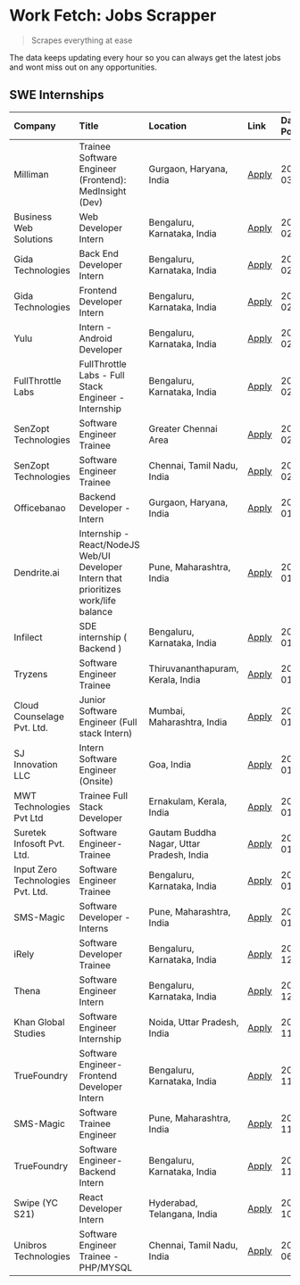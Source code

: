 # Work Fetch: Jobs Scrapper
> Scrapes everything at ease

The data keeps updating every hour so you can always get the latest jobs and wont miss out on any opportunities.

## SWE Internships
<!--START_SECTION:workfetch-->
| Company                           | Title                                                                                | Location                                  | Link                                                                                                                                                                                                                                                                                               | Date Posted   |
|:----------------------------------|:-------------------------------------------------------------------------------------|:------------------------------------------|:---------------------------------------------------------------------------------------------------------------------------------------------------------------------------------------------------------------------------------------------------------------------------------------------------|:--------------|
| Milliman                          | Trainee Software Engineer (Frontend): MedInsight (Dev)                               | Gurgaon, Haryana, India                   | [Apply](https://in.linkedin.com/jobs/view/trainee-software-engineer-frontend-medinsight-dev-at-milliman-3792874280?refId=nBq%2F1eyqfqXrtvYBaYSRkQ%3D%3D&trackingId=UQXywPreCQxqaFmUY%2BHgJA%3D%3D&position=5&pageNum=0&trk=public_jobs_jserp-result_search-card)                                   | 2024-03-01    |
| Business Web Solutions            | Web Developer Intern                                                                 | Bengaluru, Karnataka, India               | [Apply](https://in.linkedin.com/jobs/view/web-developer-intern-at-business-web-solutions-3839906144?refId=nBq%2F1eyqfqXrtvYBaYSRkQ%3D%3D&trackingId=3bH%2BtrK7RT3SuPqciFF4DQ%3D%3D&position=17&pageNum=0&trk=public_jobs_jserp-result_search-card)                                                 | 2024-02-26    |
| Gida Technologies                 | Back End Developer Intern                                                            | Bengaluru, Karnataka, India               | [Apply](https://in.linkedin.com/jobs/view/back-end-developer-intern-at-gida-technologies-3836849295?refId=5EQP%2BYjYNL5ReQ15I9La9g%3D%3D&trackingId=HTa2TvPqQpL4KjOu4M1xsw%3D%3D&position=23&pageNum=1&trk=public_jobs_jserp-result_search-card)                                                   | 2024-02-23    |
| Gida Technologies                 | Frontend Developer Intern                                                            | Bengaluru, Karnataka, India               | [Apply](https://in.linkedin.com/jobs/view/frontend-developer-intern-at-gida-technologies-3836040945?refId=nBq%2F1eyqfqXrtvYBaYSRkQ%3D%3D&trackingId=G0vta9yqx3th3FYTkdfc6Q%3D%3D&position=13&pageNum=0&trk=public_jobs_jserp-result_search-card)                                                   | 2024-02-21    |
| Yulu                              | Intern - Android Developer                                                           | Bengaluru, Karnataka, India               | [Apply](https://in.linkedin.com/jobs/view/intern-android-developer-at-yulu-3834459982?refId=5EQP%2BYjYNL5ReQ15I9La9g%3D%3D&trackingId=1zyDx0UWfw2LRjfoq3VcjQ%3D%3D&position=24&pageNum=1&trk=public_jobs_jserp-result_search-card)                                                                 | 2024-02-19    |
| FullThrottle Labs                 | FullThrottle Labs - Full Stack Engineer - Internship                                 | Bengaluru, Karnataka, India               | [Apply](https://in.linkedin.com/jobs/view/fullthrottle-labs-full-stack-engineer-internship-at-fullthrottle-labs-3829636016?refId=5EQP%2BYjYNL5ReQ15I9La9g%3D%3D&trackingId=jhHUY%2F28N5xADZrfQ56PtQ%3D%3D&position=25&pageNum=1&trk=public_jobs_jserp-result_search-card)                          | 2024-02-17    |
| SenZopt Technologies              | Software Engineer Trainee                                                            | Greater Chennai Area                      | [Apply](https://in.linkedin.com/jobs/view/software-engineer-trainee-at-senzopt-technologies-3827688781?refId=5EQP%2BYjYNL5ReQ15I9La9g%3D%3D&trackingId=yLNki4achSRyGNaUrF9IFQ%3D%3D&position=4&pageNum=1&trk=public_jobs_jserp-result_search-card)                                                 | 2024-02-12    |
| SenZopt Technologies              | Software Engineer Trainee                                                            | Chennai, Tamil Nadu, India                | [Apply](https://in.linkedin.com/jobs/view/software-engineer-trainee-at-senzopt-technologies-3827686880?refId=5EQP%2BYjYNL5ReQ15I9La9g%3D%3D&trackingId=tOc8HWKUJRm%2FTrfTTfK4VA%3D%3D&position=17&pageNum=1&trk=public_jobs_jserp-result_search-card)                                              | 2024-02-12    |
| Officebanao                       | Backend Developer - Intern                                                           | Gurgaon, Haryana, India                   | [Apply](https://in.linkedin.com/jobs/view/backend-developer-intern-at-officebanao-3814263731?refId=nBq%2F1eyqfqXrtvYBaYSRkQ%3D%3D&trackingId=FskN2QN4c6%2Bq5v0KrrlarA%3D%3D&position=21&pageNum=0&trk=public_jobs_jserp-result_search-card)                                                        | 2024-01-31    |
| Dendrite.ai                       | Internship - React/NodeJS Web/UI Developer Intern that prioritizes work/life balance | Pune, Maharashtra, India                  | [Apply](https://in.linkedin.com/jobs/view/internship-react-nodejs-web-ui-developer-intern-that-prioritizes-work-life-balance-at-dendrite-ai-3818948068?refId=5EQP%2BYjYNL5ReQ15I9La9g%3D%3D&trackingId=kqfMq3WA0v53KdtUtmFjOg%3D%3D&position=2&pageNum=1&trk=public_jobs_jserp-result_search-card) | 2024-01-31    |
| Infilect                          | SDE internship ( Backend )                                                           | Bengaluru, Karnataka, India               | [Apply](https://in.linkedin.com/jobs/view/sde-internship-backend-at-infilect-3815120558?refId=nBq%2F1eyqfqXrtvYBaYSRkQ%3D%3D&trackingId=rhOUXl81xSB7xn2ZLxsVeQ%3D%3D&position=22&pageNum=0&trk=public_jobs_jserp-result_search-card)                                                               | 2024-01-25    |
| Tryzens                           | Software Engineer Trainee                                                            | Thiruvananthapuram, Kerala, India         | [Apply](https://in.linkedin.com/jobs/view/software-engineer-trainee-at-tryzens-3809363491?refId=5EQP%2BYjYNL5ReQ15I9La9g%3D%3D&trackingId=kD6ejOIOobYOJEaDr2s8yw%3D%3D&position=8&pageNum=1&trk=public_jobs_jserp-result_search-card)                                                              | 2024-01-18    |
| Cloud Counselage Pvt. Ltd.        | Junior Software Engineer (Full stack Intern)                                         | Mumbai, Maharashtra, India                | [Apply](https://in.linkedin.com/jobs/view/junior-software-engineer-full-stack-intern-at-cloud-counselage-pvt-ltd-3803132814?refId=nBq%2F1eyqfqXrtvYBaYSRkQ%3D%3D&trackingId=Ks%2BtMQIMV%2FE6jOeN4H03aQ%3D%3D&position=23&pageNum=0&trk=public_jobs_jserp-result_search-card)                       | 2024-01-11    |
| SJ Innovation LLC                 | Intern Software Engineer (Onsite)                                                    | Goa, India                                | [Apply](https://in.linkedin.com/jobs/view/intern-software-engineer-onsite-at-sj-innovation-llc-3799959011?refId=5EQP%2BYjYNL5ReQ15I9La9g%3D%3D&trackingId=cNEoakHJ%2F5UgxvcfEMGcUw%3D%3D&position=13&pageNum=1&trk=public_jobs_jserp-result_search-card)                                           | 2024-01-11    |
| MWT Technologies Pvt Ltd          | Trainee Full Stack Developer                                                         | Ernakulam, Kerala, India                  | [Apply](https://in.linkedin.com/jobs/view/trainee-full-stack-developer-at-mwt-technologies-pvt-ltd-3800921715?refId=nBq%2F1eyqfqXrtvYBaYSRkQ%3D%3D&trackingId=dAJBqlnvAZlMMrQ59fmnZA%3D%3D&position=6&pageNum=0&trk=public_jobs_jserp-result_search-card)                                          | 2024-01-09    |
| Suretek Infosoft Pvt. Ltd.        | Software Engineer-Trainee                                                            | Gautam Buddha Nagar, Uttar Pradesh, India | [Apply](https://in.linkedin.com/jobs/view/software-engineer-trainee-at-suretek-infosoft-pvt-ltd-3800934643?refId=nBq%2F1eyqfqXrtvYBaYSRkQ%3D%3D&trackingId=WNW5h7MSa2YBrC7TbgDe3Q%3D%3D&position=19&pageNum=0&trk=public_jobs_jserp-result_search-card)                                            | 2024-01-09    |
| Input Zero Technologies Pvt. Ltd. | Software Engineer Trainee                                                            | Bengaluru, Karnataka, India               | [Apply](https://in.linkedin.com/jobs/view/software-engineer-trainee-at-input-zero-technologies-pvt-ltd-3800927643?refId=5EQP%2BYjYNL5ReQ15I9La9g%3D%3D&trackingId=750PVZXXoNfUMrrpDEUaUg%3D%3D&position=3&pageNum=1&trk=public_jobs_jserp-result_search-card)                                      | 2024-01-09    |
| SMS-Magic                         | Software Developer -Interns                                                          | Pune, Maharashtra, India                  | [Apply](https://in.linkedin.com/jobs/view/software-developer-interns-at-sms-magic-3799485343?refId=5EQP%2BYjYNL5ReQ15I9La9g%3D%3D&trackingId=2Wt7m83Z1553yT0d8g9YJA%3D%3D&position=5&pageNum=1&trk=public_jobs_jserp-result_search-card)                                                           | 2024-01-05    |
| iRely                             | Software Developer Trainee                                                           | Bengaluru, Karnataka, India               | [Apply](https://in.linkedin.com/jobs/view/software-developer-trainee-at-irely-3801577534?refId=nBq%2F1eyqfqXrtvYBaYSRkQ%3D%3D&trackingId=uglukpzeo4VX51I3e6TjDw%3D%3D&position=10&pageNum=0&trk=public_jobs_jserp-result_search-card)                                                              | 2023-12-22    |
| Thena                             | Software Engineer Intern                                                             | Bengaluru, Karnataka, India               | [Apply](https://in.linkedin.com/jobs/view/software-engineer-intern-at-thena-3778731751?refId=nBq%2F1eyqfqXrtvYBaYSRkQ%3D%3D&trackingId=zOkm%2FaoEuDZxOu3jTC6k8w%3D%3D&position=12&pageNum=0&trk=public_jobs_jserp-result_search-card)                                                              | 2023-12-05    |
| Khan Global Studies               | Software Engineer Internship                                                         | Noida, Uttar Pradesh, India               | [Apply](https://in.linkedin.com/jobs/view/software-engineer-internship-at-khan-global-studies-3766942197?refId=5EQP%2BYjYNL5ReQ15I9La9g%3D%3D&trackingId=xIgh33Gar3wk%2BS5kvbPdgg%3D%3D&position=20&pageNum=1&trk=public_jobs_jserp-result_search-card)                                            | 2023-11-27    |
| TrueFoundry                       | Software Engineer- Frontend Developer Intern                                         | Bengaluru, Karnataka, India               | [Apply](https://in.linkedin.com/jobs/view/software-engineer-frontend-developer-intern-at-truefoundry-3790095058?refId=nBq%2F1eyqfqXrtvYBaYSRkQ%3D%3D&trackingId=ri1Ix%2FMxdMvLpHrsrTRNxw%3D%3D&position=11&pageNum=0&trk=public_jobs_jserp-result_search-card)                                     | 2023-11-24    |
| SMS-Magic                         | Software Trainee Engineer                                                            | Pune, Maharashtra, India                  | [Apply](https://in.linkedin.com/jobs/view/software-trainee-engineer-at-sms-magic-3761409781?refId=nBq%2F1eyqfqXrtvYBaYSRkQ%3D%3D&trackingId=%2BGy7oexg0AuIO75GKu02AA%3D%3D&position=24&pageNum=0&trk=public_jobs_jserp-result_search-card)                                                         | 2023-11-16    |
| TrueFoundry                       | Software Engineer-Backend Intern                                                     | Bengaluru, Karnataka, India               | [Apply](https://in.linkedin.com/jobs/view/software-engineer-backend-intern-at-truefoundry-3779508170?refId=5EQP%2BYjYNL5ReQ15I9La9g%3D%3D&trackingId=kxj2EFbNO5Ic0EcYPLW1ag%3D%3D&position=1&pageNum=1&trk=public_jobs_jserp-result_search-card)                                                   | 2023-11-10    |
| Swipe (YC S21)                    | React Developer Intern                                                               | Hyderabad, Telangana, India               | [Apply](https://in.linkedin.com/jobs/view/react-developer-intern-at-swipe-yc-s21-3737600089?refId=nBq%2F1eyqfqXrtvYBaYSRkQ%3D%3D&trackingId=HDXiYQ9SGGwGt8J8CbzYJQ%3D%3D&position=14&pageNum=0&trk=public_jobs_jserp-result_search-card)                                                           | 2023-10-13    |
| Unibros Technologies              | Software Engineer Trainee - PHP/MYSQL                                                | Chennai, Tamil Nadu, India                | [Apply](https://in.linkedin.com/jobs/view/software-engineer-trainee-php-mysql-at-unibros-technologies-3656599241?refId=5EQP%2BYjYNL5ReQ15I9La9g%3D%3D&trackingId=wc75d7SZBs8L1%2BrVvTXC2A%3D%3D&position=9&pageNum=1&trk=public_jobs_jserp-result_search-card)                                     | 2023-06-12    |
<!--END_SECTION:workfetch-->
